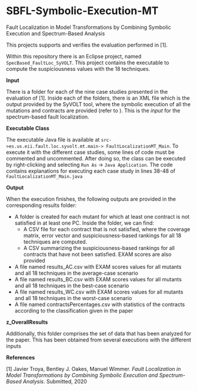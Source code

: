 # SBFL-Symbolic-Execution-MT
Fault Localization in Model Transformations by Combining Symbolic Execution and Spectrum-Based Analysis

This projects supports and verifies the evaluation performed in [1].

Within this repository there is an Eclipse project, named `SpecBased_FaultLoc_SyVOLT`. This project contains the executable to compute the suspiciousness values with the 18 techniques. 

**Input** 

There is a folder for each of the nine case studies presented in the evaluation of [1]. Inside each of the folders, there is an XML file which is the output provided by the SyVOLT tool, where the symbolic execution of all the mutations and contracts are provided (refer to ). This is the *input* for the spectrum-based fault localization.

**Executable Class**

The executable Java file is available at
`src->es.us.eii.fault.loc.syvolt.mt.main-> FaultLocalizationMT_Main`. To execute it with the different case studies, some lines of code must be commented and uncommented. After doing so, the class can be executed by right-clicking and selecting `Run As` -> `Java Application`. The code contains explanations for executing each case study in lines 38-48 of `FaultLocalizationMT_Main.java`

**Output**

When the execution finishes, the following outputs are provided in the corresponding results folder:
- A folder is created for each mutant for which at least one contract is not satisfied in at least one PC. Inside the folder, we can find:
    - A CSV file for each contract that is not satisfied, where the coverage matrix, error vector and suspiciousness-based rankings for all 18 techniques are computed.
    - A CSV summarizing the suspiciousness-based rankings for all contracts that have not been satisfied. EXAM scores are also provided
- A file named results_AC.csv with EXAM scores values for all mutants and all 18 techniques in the average-case scenario
- A file named results_BC.csv with EXAM scores values for all mutants and all 18 techniques in the best-case scenario
- A file named results_WC.csv with EXAM scores values for all mutants and all 18 techniques in the worst-case scenario
- A file named contractsPercentages.csv with statistics of the contracts according to the classification given in the paper

**z_OverallResults**

Additionally, this folder comprises the set of data that has been analyzed for the paper. This has been obtained from several executions with the different inputs

**References**

[1] Javier Troya, Bentley J. Oakes, Manuel Wimmer. *Fault Localization in Model Transformations by Combining Symbolic Execution and Spectrum-Based Analysis*. Submitted, 2020

